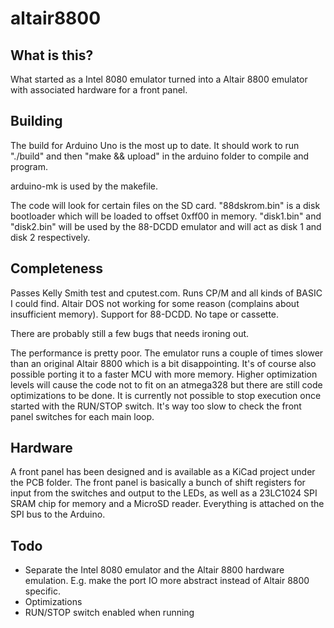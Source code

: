altair8800
==========

What is this?
-------------

What started as a Intel 8080 emulator turned into a Altair 8800 emulator with associated hardware for a front panel.

Building
--------

The build for Arduino Uno is the most up to date. It should work to run "./build" and then "make && upload" in the arduino folder to compile and program.

arduino-mk is used by the makefile.

The code will look for certain files on the SD card. "88dskrom.bin" is a disk bootloader which will be loaded to offset 0xff00 in memory. "disk1.bin" and "disk2.bin" will be used by the 88-DCDD emulator and will act as disk 1 and disk 2 respectively.

Completeness
------------

Passes Kelly Smith test and cputest.com. Runs CP/M and all kinds of BASIC I could find. Altair DOS not working for some reason (complains about insufficient memory). Support for 88-DCDD. No tape or cassette.

There are probably still a few bugs that needs ironing out.

The performance is pretty poor. The emulator runs a couple of times slower than an original Altair 8800 which is a bit disappointing. It's of course also possible porting it to a faster MCU with more memory. Higher optimization levels will cause the code not to fit on an atmega328 but there are still code optimizations to be done. It is currently not possible to stop execution once started with the RUN/STOP switch. It's way too slow to check the front panel switches for each main loop.

Hardware
--------

A front panel has been designed and is available as a KiCad project under the PCB folder. The front panel is basically a bunch of shift registers for input from the switches and output to the LEDs, as well as a 23LC1024 SPI SRAM chip for memory and a MicroSD reader. Everything is attached on the SPI bus to the Arduino.

Todo
----

* Separate the Intel 8080 emulator and the Altair 8800 hardware emulation. E.g. make the port IO more abstract instead of Altair 8800 specific.
* Optimizations
* RUN/STOP switch enabled when running
